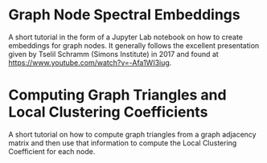 # Graph Node Spectral Embeddings

A short tutorial in the form of a Jupyter Lab notebook on how to create embeddings for graph nodes. It generally follows the excellent presentation given by Tselil Schramm (Simons Institute) in 2017 and found at https://www.youtube.com/watch?v=-Afa1WI3iug.

# Computing Graph Triangles and Local Clustering Coefficients

A short tutorial on how to compute graph triangles from a graph adjacency matrix and then use that information to compute the Local Clustering Coefficient for each node.
